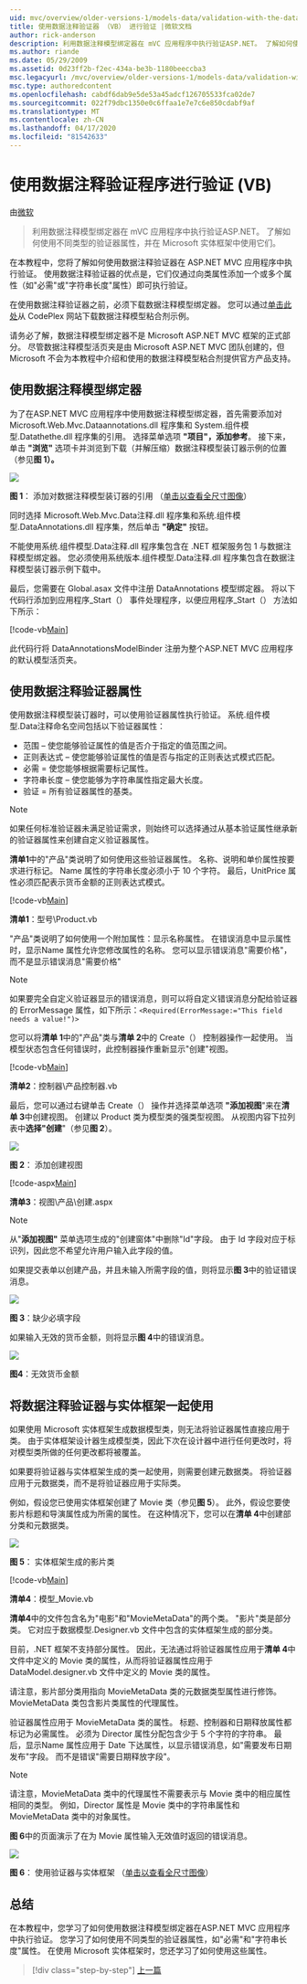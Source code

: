 ```yaml
---
uid: mvc/overview/older-versions-1/models-data/validation-with-the-data-annotation-validators-vb
title: 使用数据注释验证器 （VB） 进行验证 |微软文档
author: rick-anderson
description: 利用数据注释模型绑定器在 mVC 应用程序中执行验证ASP.NET。 了解如何使用不同类型的验证器...
ms.author: riande
ms.date: 05/29/2009
ms.assetid: 0d23ff2b-f2ec-434a-be3b-1180beeccba3
msc.legacyurl: /mvc/overview/older-versions-1/models-data/validation-with-the-data-annotation-validators-vb
msc.type: authoredcontent
ms.openlocfilehash: cabdf6dab9e5de53a45adcf126705533fca02de7
ms.sourcegitcommit: 022f79dbc1350e0c6ffaa1e7e7c6e850cdabf9af
ms.translationtype: MT
ms.contentlocale: zh-CN
ms.lasthandoff: 04/17/2020
ms.locfileid: "81542633"
---
```

# <a name="validation-with-the-data-annotation-validators-vb"></a>使用数据注释验证程序进行验证 (VB)

由[微软](https://github.com/microsoft)

> 利用数据注释模型绑定器在 mVC 应用程序中执行验证ASP.NET。 了解如何使用不同类型的验证器属性，并在 Microsoft 实体框架中使用它们。

在本教程中，您将了解如何使用数据注释验证器在 ASP.NET MVC 应用程序中执行验证。 使用数据注释验证器的优点是，它们仅通过向类属性添加一个或多个属性（如"必需"或"字符串长度"属性）即可执行验证。

在使用数据注释验证器之前，必须下载数据注释模型绑定器。 您可以通过[单击此处](http://aspnet.codeplex.com/Release/ProjectReleases.aspx?ReleaseId=24471)从 CodePlex 网站下载数据注释模型粘合剂示例。

请务必了解，数据注释模型绑定器不是 Microsoft ASP.NET MVC 框架的正式部分。 尽管数据注释模型活页夹是由 Microsoft ASP.NET MVC 团队创建的，但 Microsoft 不会为本教程中介绍和使用的数据注释模型粘合剂提供官方产品支持。

## <a name="using-the-data-annotation-model-binder"></a>使用数据注释模型绑定器

为了在ASP.NET MVC 应用程序中使用数据注释模型绑定器，首先需要添加对 Microsoft.Web.Mvc.Dataannotations.dll 程序集和 System.组件模型.Datathethe.dll 程序集的引用。 选择菜单选项 **"项目"，添加参考**。 接下来，单击 **"浏览"** 选项卡并浏览到下载（并解压缩）数据注释模型装订器示例的位置（参见**图 1）。**

[![](validation-with-the-data-annotation-validators-vb/_static/image2.png)](validation-with-the-data-annotation-validators-vb/_static/image1.png)

**图 1**： 添加对数据注释模型装订器的引用 （[单击以查看全尺寸图像](validation-with-the-data-annotation-validators-vb/_static/image3.png)）

同时选择 Microsoft.Web.Mvc.Data注释.dll 程序集和系统.组件模型.DataAnnotations.dll 程序集，然后单击 **"确定"** 按钮。

不能使用系统.组件模型.Data注释.dll 程序集包含在 .NET 框架服务包 1 与数据注释模型绑定器。 您必须使用系统版本.组件模型.Data注释.dll 程序集包含在数据注释模型装订器示例下载中。

最后，您需要在 Global.asax 文件中注册 DataAnnotations 模型绑定器。 将以下代码行添加到应用程序\_Start（） 事件处理程序，以便应用程序\_Start（） 方法如下所示：

[!code-vb[Main](validation-with-the-data-annotation-validators-vb/samples/sample1.vb)]

此代码行将 DataAnnotationsModelBinder 注册为整个ASP.NET MVC 应用程序的默认模型活页夹。

## <a name="using-the-data-annotation-validator-attributes"></a>使用数据注释验证器属性

使用数据注释模型装订器时，可以使用验证器属性执行验证。 系统.组件模型.Data注释命名空间包括以下验证器属性：

- 范围 – 使您能够验证属性的值是否介于指定的值范围之间。
- 正则表达式 – 使您能够验证属性的值是否与指定的正则表达式模式匹配。
- 必需 = 使您能够根据需要标记属性。
- 字符串长度 – 使您能够为字符串属性指定最大长度。
- 验证 = 所有验证器属性的基类。

> [!NOTE] 
> 
> 如果任何标准验证器未满足验证需求，则始终可以选择通过从基本验证属性继承新的验证器属性来创建自定义验证器属性。

**清单1**中的"产品"类说明了如何使用这些验证器属性。 名称、说明和单价属性按要求进行标记。 Name 属性的字符串长度必须小于 10 个字符。 最后，UnitPrice 属性必须匹配表示货币金额的正则表达式模式。

[!code-vb[Main](validation-with-the-data-annotation-validators-vb/samples/sample2.vb)]

**清单1**：型号\Product.vb

"产品"类说明了如何使用一个附加属性：显示名称属性。 在错误消息中显示属性时，显示Name 属性允许您修改属性的名称。 您可以显示错误消息"需要价格"，而不是显示错误消息"需要价格"

> [!NOTE] 
> 
> 如果要完全自定义验证器显示的错误消息，则可以将自定义错误消息分配给验证器的 ErrorMessage 属性，如下所示：`<Required(ErrorMessage:="This field needs a value!")>`

您可以将**清单 1**中的"产品"类与**清单 2**中的 Create（） 控制器操作一起使用。 当模型状态包含任何错误时，此控制器操作重新显示"创建"视图。

[!code-vb[Main](validation-with-the-data-annotation-validators-vb/samples/sample3.vb)]

**清单2**：控制器\产品控制器.vb

最后，您可以通过右键单击 Create（） 操作并选择菜单选项 **"添加视图**"来在**清单 3**中创建视图。 创建以 Product 类为模型类的强类型视图。 从视图内容下拉列表中**选择"创建**"（参见**图 2**）。

[![](validation-with-the-data-annotation-validators-vb/_static/image5.png)](validation-with-the-data-annotation-validators-vb/_static/image4.png)

**图 2**： 添加创建视图

[!code-aspx[Main](validation-with-the-data-annotation-validators-vb/samples/sample4.aspx)]

**清单3**：视图\产品\创建.aspx

> [!NOTE] 
> 
> 从"**添加视图"** 菜单选项生成的"创建窗体"中删除"Id"字段。 由于 Id 字段对应于标识列，因此您不希望允许用户输入此字段的值。

如果提交表单以创建产品，并且未输入所需字段的值，则将显示**图 3**中的验证错误消息。

[![](validation-with-the-data-annotation-validators-vb/_static/image7.png)](validation-with-the-data-annotation-validators-vb/_static/image6.png)

**图 3**：缺少必填字段

如果输入无效的货币金额，则将显示**图 4**中的错误消息。

[![](validation-with-the-data-annotation-validators-vb/_static/image9.png)](validation-with-the-data-annotation-validators-vb/_static/image8.png)

**图4**：无效货币金额

## <a name="using-data-annotation-validators-with-the-entity-framework"></a>将数据注释验证器与实体框架一起使用

如果使用 Microsoft 实体框架生成数据模型类，则无法将验证器属性直接应用于类。 由于实体框架设计器生成模型类，因此下次在设计器中进行任何更改时，将对模型类所做的任何更改都将被覆盖。

如果要将验证器与实体框架生成的类一起使用，则需要创建元数据类。 将验证器应用于元数据类，而不是将验证器应用于实际类。

例如，假设您已使用实体框架创建了 Movie 类（参见**图 5**）。 此外，假设您要使影片标题和导演属性成为所需的属性。 在这种情况下，您可以在**清单 4**中创建部分类和元数据类。

[![](validation-with-the-data-annotation-validators-vb/_static/image11.png)](validation-with-the-data-annotation-validators-vb/_static/image10.png)

**图 5**： 实体框架生成的影片类

[!code-vb[Main](validation-with-the-data-annotation-validators-vb/samples/sample5.vb)]

**清单4**：模型_Movie.vb

**清单4**中的文件包含名为"电影"和"MovieMetaData"的两个类。 "影片"类是部分类。 它对应于数据模型.Designer.vb 文件中包含的实体框架生成的部分类。

目前，.NET 框架不支持部分属性。 因此，无法通过将验证器属性应用于**清单 4**中文件中定义的 Movie 类的属性，从而将验证器属性应用于 DataModel.designer.vb 文件中定义的 Movie 类的属性。

请注意，影片部分类用指向 MovieMetaData 类的元数据类型属性进行修饰。 MovieMetaData 类包含影片类属性的代理属性。

验证器属性应用于 MovieMetaData 类的属性。 标题、控制器和日期释放属性都标记为必需属性。 必须为 Director 属性分配包含少于 5 个字符的字符串。 最后，显示Name 属性应用于 Date 下达属性，以显示错误消息，如"需要发布日期发布"字段。 而不是错误"需要日期释放字段"。

> [!NOTE] 
> 
> 请注意，MovieMetaData 类中的代理属性不需要表示与 Movie 类中的相应属性相同的类型。 例如，Director 属性是 Movie 类中的字符串属性和 MovieMetaData 类中的对象属性。

**图 6**中的页面演示了在为 Movie 属性输入无效值时返回的错误消息。

[![](validation-with-the-data-annotation-validators-vb/_static/image13.png)](validation-with-the-data-annotation-validators-vb/_static/image12.png)

**图 6**： 使用验证器与实体框架 （[单击以查看全尺寸图像](validation-with-the-data-annotation-validators-vb/_static/image14.png)）

## <a name="summary"></a>总结

在本教程中，您学习了如何使用数据注释模型绑定器在ASP.NET MVC 应用程序中执行验证。 您学习了如何使用不同类型的验证器属性，如"必需"和"字符串长度"属性。 在使用 Microsoft 实体框架时，您还学习了如何使用这些属性。

> [!div class="step-by-step"]
> [上一篇](validating-with-a-service-layer-vb.md)
